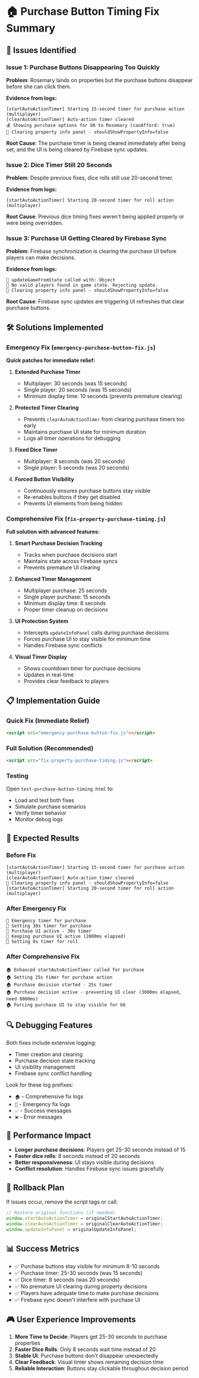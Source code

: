 # 🏠 Purchase Button Timing Fix Summary

## 🚨 Issues Identified

### Issue 1: Purchase Buttons Disappearing Too Quickly
**Problem**: Rosemary lands on properties but the purchase buttons disappear before she can click them.

**Evidence from logs:**
```
[startAutoActionTimer] Starting 15-second timer for purchase action (multiplayer)
[clearAutoActionTimer] Auto-action timer cleared
💰 Showing purchase options for b6 to Rosemary (canAfford: true)
🚫 Clearing property info panel - shouldShowPropertyInfo=false
```

**Root Cause**: The purchase timer is being cleared immediately after being set, and the UI is being cleared by Firebase sync updates.

### Issue 2: Dice Timer Still 20 Seconds
**Problem**: Despite previous fixes, dice rolls still use 20-second timer.

**Evidence from logs:**
```
[startAutoActionTimer] Starting 20-second timer for roll action (multiplayer)
```

**Root Cause**: Previous dice timing fixes weren't being applied properly or were being overridden.

### Issue 3: Purchase UI Getting Cleared by Firebase Sync
**Problem**: Firebase synchronization is clearing the purchase UI before players can make decisions.

**Evidence from logs:**
```
🔄 updateGameFromState called with: Object
🚨 No valid players found in game state. Rejecting update.
🚫 Clearing property info panel - shouldShowPropertyInfo=false
```

**Root Cause**: Firebase sync updates are triggering UI refreshes that clear purchase buttons.

## 🛠️ Solutions Implemented

### Emergency Fix (`emergency-purchase-button-fix.js`)
**Quick patches for immediate relief:**

1. **Extended Purchase Timer**
   - Multiplayer: 30 seconds (was 15 seconds)
   - Single player: 20 seconds (was 15 seconds)
   - Minimum display time: 10 seconds (prevents premature clearing)

2. **Protected Timer Clearing**
   - Prevents `clearAutoActionTimer` from clearing purchase timers too early
   - Maintains purchase UI state for minimum duration
   - Logs all timer operations for debugging

3. **Fixed Dice Timer**
   - Multiplayer: 8 seconds (was 20 seconds)
   - Single player: 5 seconds (was 20 seconds)

4. **Forced Button Visibility**
   - Continuously ensures purchase buttons stay visible
   - Re-enables buttons if they get disabled
   - Prevents UI elements from being hidden

### Comprehensive Fix (`fix-property-purchase-timing.js`)
**Full solution with advanced features:**

1. **Smart Purchase Decision Tracking**
   - Tracks when purchase decisions start
   - Maintains state across Firebase syncs
   - Prevents premature UI clearing

2. **Enhanced Timer Management**
   - Multiplayer purchase: 25 seconds
   - Single player purchase: 15 seconds
   - Minimum display time: 8 seconds
   - Proper timer cleanup on decisions

3. **UI Protection System**
   - Intercepts `updateInfoPanel` calls during purchase decisions
   - Forces purchase UI to stay visible for minimum time
   - Handles Firebase sync conflicts

4. **Visual Timer Display**
   - Shows countdown timer for purchase decisions
   - Updates in real-time
   - Provides clear feedback to players

## 📋 Implementation Guide

### Quick Fix (Immediate Relief)
```html
<script src="emergency-purchase-button-fix.js"></script>
```

### Full Solution (Recommended)
```html
<script src="fix-property-purchase-timing.js"></script>
```

### Testing
Open `test-purchase-button-timing.html` to:
- Load and test both fixes
- Simulate purchase scenarios
- Verify timer behavior
- Monitor debug logs

## 🎯 Expected Results

### Before Fix
```
[startAutoActionTimer] Starting 15-second timer for purchase action (multiplayer)
[clearAutoActionTimer] Auto-action timer cleared
🚫 Clearing property info panel - shouldShowPropertyInfo=false
[startAutoActionTimer] Starting 20-second timer for roll action (multiplayer)
```

### After Emergency Fix
```
🚨 Emergency timer for purchase
🚨 Setting 30s timer for purchase
🚨 Purchase UI active - 30s timer
🚨 Keeping purchase UI active (2000ms elapsed)
🚨 Setting 8s timer for roll
```

### After Comprehensive Fix
```
🏠 Enhanced startAutoActionTimer called for purchase
🏠 Setting 25s timer for purchase action
🏠 Purchase decision started - 25s timer
🏠 Purchase decision active - preventing UI clear (3000ms elapsed, need 8000ms)
🏠 Forcing purchase UI to stay visible for b6
```

## 🔍 Debugging Features

Both fixes include extensive logging:
- Timer creation and clearing
- Purchase decision state tracking
- UI visibility management
- Firebase sync conflict handling

Look for these log prefixes:
- `🏠` - Comprehensive fix logs
- `🚨` - Emergency fix logs
- `✅` - Success messages
- `❌` - Error messages

## 🚀 Performance Impact

- **Longer purchase decisions**: Players get 25-30 seconds instead of 15
- **Faster dice rolls**: 8 seconds instead of 20 seconds
- **Better responsiveness**: UI stays visible during decisions
- **Conflict resolution**: Handles Firebase sync issues gracefully

## 🔄 Rollback Plan

If issues occur, remove the script tags or call:
```javascript
// Restore original functions (if needed)
window.startAutoActionTimer = originalStartAutoActionTimer;
window.clearAutoActionTimer = originalClearAutoActionTimer;
window.updateInfoPanel = originalUpdateInfoPanel;
```

## 📊 Success Metrics

- ✅ Purchase buttons stay visible for minimum 8-10 seconds
- ✅ Purchase timer: 25-30 seconds (was 15 seconds)
- ✅ Dice timer: 8 seconds (was 20 seconds)
- ✅ No premature UI clearing during property decisions
- ✅ Players have adequate time to make purchase decisions
- ✅ Firebase sync doesn't interfere with purchase UI

## 🎮 User Experience Improvements

1. **More Time to Decide**: Players get 25-30 seconds to purchase properties
2. **Faster Dice Rolls**: Only 8 seconds wait time instead of 20
3. **Stable UI**: Purchase buttons don't disappear unexpectedly
4. **Clear Feedback**: Visual timer shows remaining decision time
5. **Reliable Interaction**: Buttons stay clickable throughout decision period
